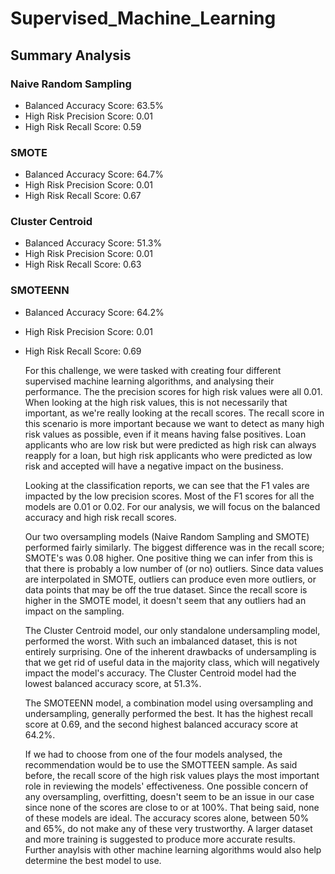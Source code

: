 # Supervised_Machine_Learning

## Summary Analysis

### Naive Random Sampling
- Balanced Accuracy Score: 63.5%
- High Risk Precision Score: 0.01
- High Risk Recall Score: 0.59 

### SMOTE
- Balanced Accuracy Score: 64.7%
- High Risk Precision Score: 0.01
- High Risk Recall Score: 0.67

### Cluster Centroid
- Balanced Accuracy Score: 51.3%
- High Risk Precision Score: 0.01
- High Risk Recall Score: 0.63

### SMOTEENN
- Balanced Accuracy Score: 64.2%
- High Risk Precision Score: 0.01
- High Risk Recall Score: 0.69

  For this challenge, we were tasked with creating four different supervised machine learning algorithms, and analysing their performance. The the precision scores for high risk values were all 0.01. When looking at the high risk values, this is not necessarily that important, as we're really looking at the recall scores. The recall score in this scenario is more important because we want to detect as many high risk values as possible, even if it means having false positives. Loan applicants who are low risk but were predicted as high risk can always reapply for a loan, but high risk applicants who were predicted as low risk and accepted will have a negative impact on the business.
  
  Looking at the classification reports, we can see that the F1 vales are impacted by the low precision scores. Most of the F1 scores for all the models are 0.01 or 0.02. For our analysis, we will focus on the balanced accuracy and high risk recall scores.
  
  Our two oversampling models (Naive Random Sampling and SMOTE) performed fairly similarly. The biggest difference was in the recall score; SMOTE's was 0.08 higher. One positive thing we can infer from this is that there is probably a low number of (or no) outliers. Since data values are interpolated in SMOTE, outliers can produce even more outliers, or data points that may be off the true dataset. Since the recall score is higher in the SMOTE model, it doesn't seem that any outliers had an impact on the sampling. 
  
  The Cluster Centroid model, our only standalone undersampling model, performed the worst. With such an imbalanced dataset, this is not entirely surprising. One of the inherent drawbacks of undersampling is that we get rid of useful data in the majority class, which will negatively impact the model's accuracy. The Cluster Centroid model had the lowest balanced accuracy score, at 51.3%.
  
  The SMOTEENN model, a combination model using oversampling and undersampling, generally performed the best. It has the highest recall score at 0.69, and the second highest balanced accuracy score at 64.2%.
  
  If we had to choose from one of the four models analysed, the recommendation would be to use the SMOTTEEN sample. As said before, the recall score of the high risk values plays the most important role in reviewing the models' effectiveness. One possible concern of any oversampling, overfitting, doesn't seem to be an issue in our case since none of the scores are close to or at 100%. That being said, none of these models are ideal. The accuracy scores alone, between 50% and 65%, do not make any of these very trustworthy. A larger dataset and more training is suggested to produce more accurate results. Further anaylsis with other machine learning algorithms would also help determine the best model to use. 
